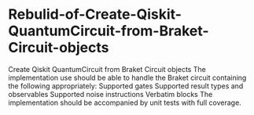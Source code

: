 # Rebulid-of-Create-Qiskit-QuantumCircuit-from-Braket-Circuit-objects
Create Qiskit QuantumCircuit from Braket Circuit objects
The implementation use should be able to handle the Braket circuit containing the following appropriately:
Supported gates
Supported result types and observables
Supported noise instructions
Verbatim blocks
The implementation should be accompanied by unit tests with full coverage.

